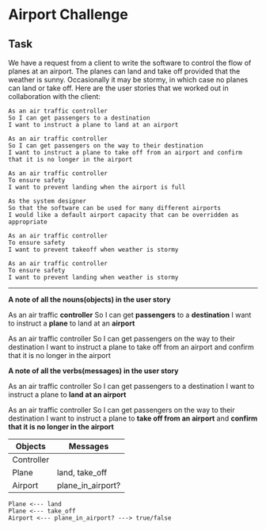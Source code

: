 # Airport Challenge

Task
-----

We have a request from a client to write the 
software to control the flow of planes at an airport. 
The planes can land and take off provided that the weather 
is sunny. Occasionally it may be stormy, in which case 
no planes can land or take off.  Here are the user stories 
that we worked out in collaboration with the client:

```
As an air traffic controller 
So I can get passengers to a destination 
I want to instruct a plane to land at an airport

As an air traffic controller 
So I can get passengers on the way to their destination 
I want to instruct a plane to take off from an airport and confirm that it is no longer in the airport

As an air traffic controller 
To ensure safety 
I want to prevent landing when the airport is full 

As the system designer
So that the software can be used for many different airports
I would like a default airport capacity that can be overridden as appropriate

As an air traffic controller 
To ensure safety 
I want to prevent takeoff when weather is stormy 

As an air traffic controller 
To ensure safety 
I want to prevent landing when weather is stormy 
```

---

**A note of all the nouns(objects) in the user story**


As an air traffic **controller**
So I can get **passengers** to a **destination**
I want to instruct a **plane** to land at an **airport**

As an air traffic controller 
So I can get passengers on the way to their destination 
I want to instruct a plane to take off from an airport and confirm that it is no longer in the airport


**A note of all the verbs(messages) in the user story**
 
As an air traffic controller 
So I can get passengers to a destination 
I want to instruct a plane to **land at an airport**

As an air traffic controller 
So I can get passengers on the way to their destination 
I want to instruct a plane to **take off from an airport** and **confirm that it is no longer in the airport**



Objects  |  Messages
---------| ------------
Controller |  
Plane | land, take_off
Airport | plane_in_airport?

```
Plane <--- land 
Plane <--- take_off
Airport <--- plane_in_airport? ---> true/false